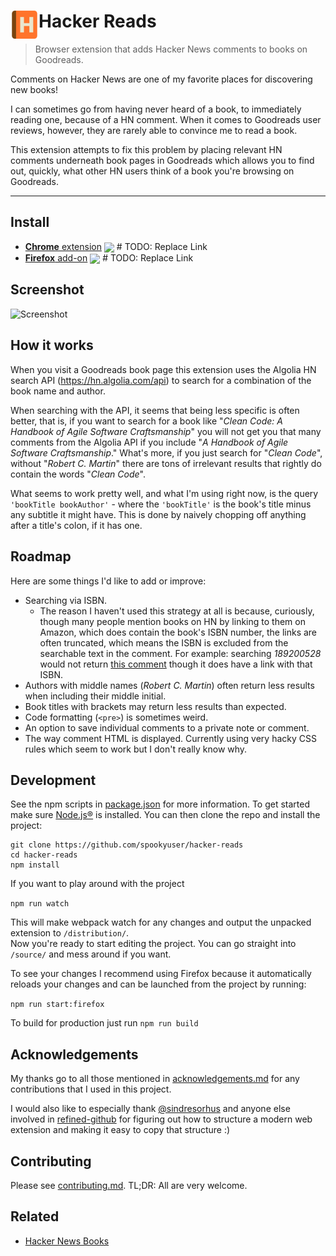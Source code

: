 # <img src="media/icon.svg" width="45" align="left"> Hacker Reads

<!-- # TODO: Replace Links -->

[link-cws]: https://chrome.google.com/webstore/detail/refined-github/hlepfoohegkhhmjieoechaddaejaokhf "Version published on Chrome Web Store"
[link-amo]: https://addons.mozilla.org/en-US/firefox/addon/refined-github-/ "Version published on Mozilla Add-ons"

> Browser extension that adds Hacker News comments to books on Goodreads.

Comments on Hacker News are one of my favorite places for discovering new books!

I can sometimes go from having never heard of a book, to immediately reading one, because of a HN comment. When it comes to Goodreads user reviews, however, they are rarely able to convince me to read a book.

This extension attempts to fix this problem by placing relevant HN comments underneath book pages in Goodreads which allows you to find out, quickly, what other HN users think of a book you're browsing on Goodreads.

---

## Install

- [**Chrome** extension][link-cws] [<img valign="middle" src="https://img.shields.io/chrome-web-store/v/hlepfoohegkhhmjieoechaddaejaokhf.svg?label=%20">][link-cws] # TODO: Replace Link
- [**Firefox** add-on][link-amo] [<img valign="middle" src="https://img.shields.io/amo/v/refined-github-.svg?label=%20">][link-amo] # TODO: Replace Link

## Screenshot

![Screenshot](https://user-images.githubusercontent.com/16196262/77326397-6fc94b00-6d22-11ea-983b-b9af0455691d.png)

## How it works

When you visit a Goodreads book page this extension uses the Algolia HN search API (https://hn.algolia.com/api) to search for a combination of the book name and author.

When searching with the API, it seems that being less specific is often better, that is, if you want to search for a book like "_Clean Code: A Handbook of Agile Software Craftsmanship_" you will not get you that many comments from the Algolia API if you include "_A Handbook of Agile Software Craftsmanship_." What's more, if you just search for "_Clean Code_", without "_Robert C. Martin_" there are tons of irrelevant results that rightly do contain the words "_Clean Code_".

What seems to work pretty well, and what I'm using right now, is the query `'bookTitle bookAuthor'` - where the `'bookTitle'` is the book's title minus any subtitle it might have. This is done by naively chopping off anything after a title's colon, if it has one.

## Roadmap

Here are some things I'd like to add or improve:

- Searching via ISBN.
  - The reason I haven't used this strategy at all is because, curiously, though many people mention books on HN by linking to them on Amazon, which does contain the book's ISBN number, the links are often truncated, which means the ISBN is excluded from the searchable text in the comment.
    For example: searching _189200528_ would not return [this comment](https://news.ycombinator.com/item?id=21900968) though it does have a link with that ISBN.
- Authors with middle names (_Robert C. Martin_) often return less results when including their middle initial.
- Book titles with brackets may return less results than expected.
- Code formatting (`<pre>`) is sometimes weird.
- An option to save individual comments to a private note or comment.
- The way comment HTML is displayed. Currently using very hacky CSS rules which seem to work but I don't really know why.

## Development

See the npm scripts in [package.json](package.json) for more information. To get started make sure [Node.js®](https://nodejs.org/en/) is installed. You can then clone the repo and install the project:

```shell
git clone https://github.com/spookyuser/hacker-reads
cd hacker-reads
npm install
```

If you want to play around with the project

`npm run watch`

This will make webpack watch for any changes and output the unpacked extension to `/distribution/`.  
Now you're ready to start editing the project. You can go straight into `/source/` and mess around if you want.

To see your changes I recommend using Firefox because it automatically reloads your changes and can be launched from the project by running:

`npm run start:firefox`

To build for production just run `npm run build`

## Acknowledgements

My thanks go to all those mentioned in [acknowledgements.md](acknowledgements.md) for any contributions that I used in this project.

I would also like to especially thank [@sindresorhus](https://github.com/sindresorhus) and anyone else involved in [refined-github](https://github.com/sindresorhus/refined-github/) for figuring out how to structure a modern web extension and making it easy to copy that structure :)

## Contributing

Please see [contributing.md](contributing.md). TL;DR: All are very welcome.

## Related

- [Hacker News Books](https://hackernewsbooks.com/)
